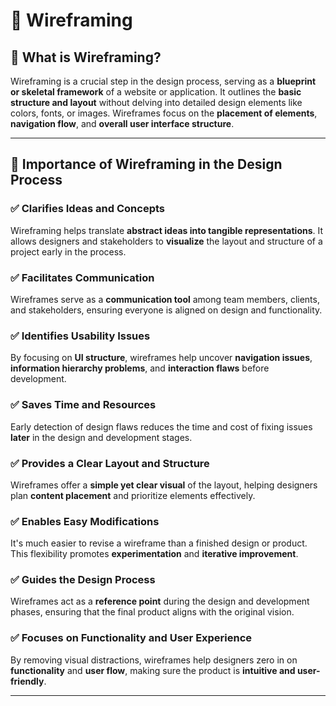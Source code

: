 # 🧩 Wireframing

## 📌 What is Wireframing?

Wireframing is a crucial step in the design process, serving as a **blueprint or skeletal framework** of a website or application. It outlines the **basic structure and layout** without delving into detailed design elements like colors, fonts, or images. Wireframes focus on the **placement of elements**, **navigation flow**, and **overall user interface structure**.

---

## 🚀 Importance of Wireframing in the Design Process

### ✅ Clarifies Ideas and Concepts
Wireframing helps translate **abstract ideas into tangible representations**. It allows designers and stakeholders to **visualize** the layout and structure of a project early in the process.

### ✅ Facilitates Communication
Wireframes serve as a **communication tool** among team members, clients, and stakeholders, ensuring everyone is aligned on design and functionality.

### ✅ Identifies Usability Issues
By focusing on **UI structure**, wireframes help uncover **navigation issues**, **information hierarchy problems**, and **interaction flaws** before development.

### ✅ Saves Time and Resources
Early detection of design flaws reduces the time and cost of fixing issues **later** in the design and development stages.

### ✅ Provides a Clear Layout and Structure
Wireframes offer a **simple yet clear visual** of the layout, helping designers plan **content placement** and prioritize elements effectively.

### ✅ Enables Easy Modifications
It's much easier to revise a wireframe than a finished design or product. This flexibility promotes **experimentation** and **iterative improvement**.

### ✅ Guides the Design Process
Wireframes act as a **reference point** during the design and development phases, ensuring that the final product aligns with the original vision.

### ✅ Focuses on Functionality and User Experience
By removing visual distractions, wireframes help designers zero in on **functionality** and **user flow**, making sure the product is **intuitive and user-friendly**.

---